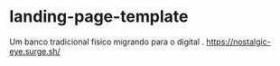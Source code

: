 # landing-page-template

 Um banco tradicional fisico migrando para o digital . https://nostalgic-eye.surge.sh/


